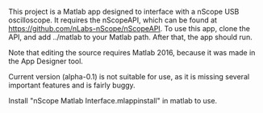 This project is a Matlab app designed to interface with a nScope USB oscilloscope.
It requires the nScopeAPI, which can be found at https://github.com/nLabs-nScope/nScopeAPI.
To use this app, clone the API, and add ../matlab to your Matlab path. After that, the app
should run.

Note that editing the source requires Matlab 2016, because it was made in the App Designer
tool.

Current version (alpha-0.1) is not suitable for use, as it is missing several important features and is fairly buggy.

Install "nScope Matlab Interface.mlappinstall" in matlab to use.
